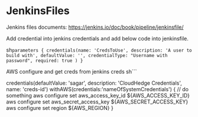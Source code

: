 # JenkinsFiles
Jenkins files documents: 
https://jenkins.io/doc/book/pipeline/jenkinsfile/

Add credential into jenkins credentials and add below code into jenkinsfile.

sh```
parameters {
    credentials(name: 'CredsToUse', description: 'A user to build with', defaultValue: '', credentialType: "Username with password", required: true )
} ```

AWS configure and get creds from jenkins creds
sh```

   credentials(defaultValue: 'sagar', description: 'CloudHedge Credentials', name: 'creds-id')
   withAWS(credentials:'nameOfSystemCredentials') {
    // do something
    aws configure set aws_access_key_id ${AWS_ACCESS_KEY_ID}
    aws configure set aws_secret_access_key ${AWS_SECRET_ACCESS_KEY}
    aws configure set region ${AWS_REGION}
}
```
